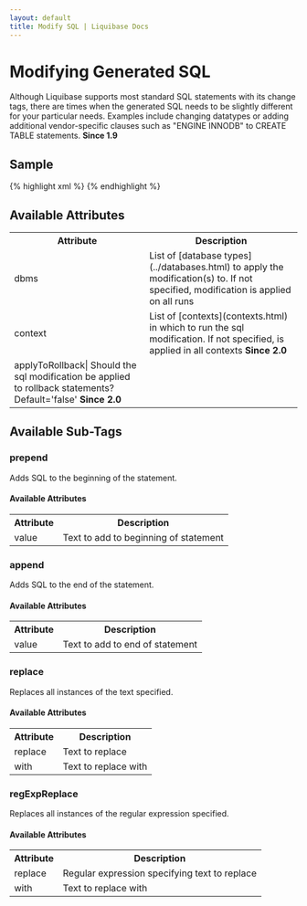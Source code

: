 ```yaml
---
layout: default
title: Modify SQL | Liquibase Docs
---
```


# Modifying Generated SQL #

Although Liquibase supports most standard SQL statements with its change tags, there are times when the generated SQL needs to be slightly different for your particular needs.  Examples include changing datatypes or adding additional vendor-specific clauses such as "ENGINE INNODB" to CREATE TABLE statements.  **Since 1.9**

## Sample ##

{% highlight xml %}
<changeSet id="1" author="nvoxland">
    <createTable tableName="person">
        <column name="id" type="bigint"/>
        <column name="firstname" type="varchar(255)"/>
        <column name="lastname" type="varchar(255)"/>
    </createTable>
    <modifySql>
         <replace replace="bigint" with="long"/>
    </modifySql>
    <modifySql dbms="mysql">
         <append value=" engine innodb"/>
    </modifySql>
</changeSet>
{% endhighlight %}

## Available Attributes ##

<table>
<tr><th>Attribute</th><th>Description</th></tr>
<tr><td>dbms</td><td>List of [database types](../databases.html) to apply the modification(s) to. If not specified, modification is applied on all runs  </td></tr>
<tr><td>context</td><td>List of [contexts](contexts.html) in which to run the sql modification.  If not specified, is applied in all contexts <b>Since 2.0</b>  </td></tr>
<tr><td>applyToRollback| Should the sql modification be applied to rollback statements? Default='false' <b>Since 2.0</b>  </td></tr>
</table>

## Available Sub-Tags ##

### prepend ###
Adds SQL to the beginning of the statement.

#### Available Attributes ####
<table>
<tr><th>Attribute</th><th>Description</th></tr>
<tr><td>value</td><td>Text to add to beginning of statement  </td></tr>
</table>

### append ###
Adds SQL to the end of the statement.

#### Available Attributes ####
<table>
<tr><th>Attribute</th><th>Description</th></tr>
<tr><td>value</td><td>Text to add to end of statement  </td></tr>
</table>

### replace ###
Replaces all instances of the text specified.

#### Available Attributes ####
<table>
<tr><th>Attribute</th><th>Description</th></tr>
<tr><td>replace</td><td>Text to replace  </td></tr>
<tr><td>with</td><td>Text to replace with </td></tr>
</table>

### regExpReplace ###
Replaces all instances of the regular expression specified.

#### Available Attributes ####
<table>
<tr><th>Attribute</th><th>Description</th></tr>
<tr><td>replace</td><td>Regular expression specifying text to replace  </td></tr>
<tr><td>with</td><td>Text to replace with </td></tr>
</table>